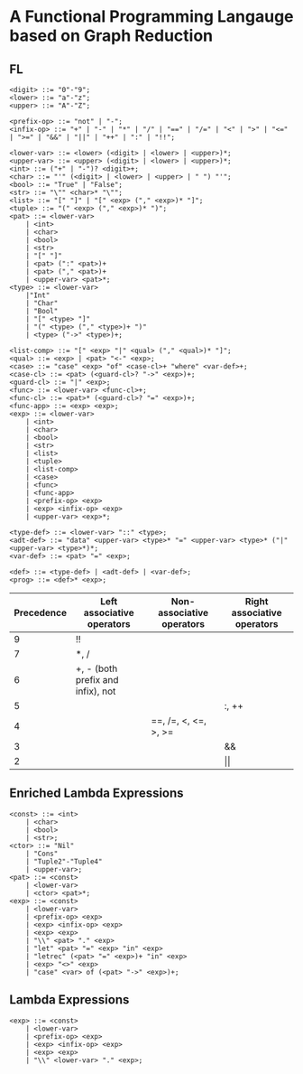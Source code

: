 # A Functional Programming Langauge based on Graph Reduction

## FL

``` EBNF
<digit> ::= "0"-"9";
<lower> ::= "a"-"z";
<upper> ::= "A"-"Z";

<prefix-op> ::= "not" | "-";
<infix-op> ::= "+" | "-" | "*" | "/" | "==" | "/=" | "<" | ">" | "<=" | ">=" | "&&" | "||" | "++" | ":" | "!!";

<lower-var> ::= <lower> (<digit> | <lower> | <upper>)*;
<upper-var> ::= <upper> (<digit> | <lower> | <upper>)*;
<int> ::= ("+" | "-")? <digit>+;
<char> ::= "'" (<digit> | <lower> | <upper> | " ") "'";
<bool> ::= "True" | "False";
<str> ::= "\"" <char>* "\"";
<list> ::= "[" "]" | "[" <exp> ("," <exp>)* "]";
<tuple> ::= "(" <exp> ("," <exp>)* ")";
<pat> ::= <lower-var>
    | <int>
    | <char>
    | <bool>
    | <str>
    | "[" "]"
    | <pat> (":" <pat>)+
    | <pat> ("," <pat>)+
    | <upper-var> <pat>*;
<type> ::= <lower-var>
    |"Int"
    | "Char"
    | "Bool"
    | "[" <type> "]"
    | "(" <type> ("," <type>)+ ")"
    | <type> ("->" <type>)+;

<list-comp> ::= "[" <exp> "|" <qual> ("," <qual>)* "]";
<qual> ::= <exp> | <pat> "<-" <exp>;
<case> ::= "case" <exp> "of" <case-cl>+ "where" <var-def>+;
<case-cl> ::= <pat> (<guard-cl>? "->" <exp>)+;
<guard-cl> ::= "|" <exp>;
<func> ::= <lower-var> <func-cl>+;
<func-cl> ::= <pat>* (<guard-cl>? "=" <exp>)+;
<func-app> ::= <exp> <exp>;
<exp> ::= <lower-var>
    | <int>
    | <char>
    | <bool>
    | <str>
    | <list>
    | <tuple>
    | <list-comp>
    | <case>
    | <func>
    | <func-app>
    | <prefix-op> <exp>
    | <exp> <infix-op> <exp>
    | <upper-var> <exp>*;

<type-def> ::= <lower-var> "::" <type>;
<adt-def> ::= "data" <upper-var> <type>* "=" <upper-var> <type>* ("|" <upper-var> <type>*)*;
<var-def> ::= <pat> "=" <exp>;

<def> ::= <type-def> | <adt-def> | <var-def>;
<prog> ::= <def>* <exp>;
```

| Precedence | Left associative operators | Non-associative operators | Right associative operators |
| --- | --- | --- | --- |
| 9 | !! | | |
| 7 | *, / | | |
| 6 | +, - (both prefix and infix), not | | |
| 5 | | | :, ++|
| 4 | | ==, /=, <, <=, >, >= | |
| 3 | | | && |
| 2 | | | \|\| |

## Enriched Lambda Expressions

``` EBNF
<const> ::= <int>
    | <char>
    | <bool>
    | <str>;
<ctor> ::= "Nil"
    | "Cons"
    | "Tuple2"-"Tuple4"
    | <upper-var>;
<pat> ::= <const>
    | <lower-var>
    | <ctor> <pat>*;
<exp> ::= <const>
    | <lower-var>
    | <prefix-op> <exp>
    | <exp> <infix-op> <exp>
    | <exp> <exp>
    | "\\" <pat> "." <exp>
    | "let" <pat> "=" <exp> "in" <exp>
    | "letrec" (<pat> "=" <exp>)+ "in" <exp>
    | <exp> "<>" <exp>
    | "case" <var> of (<pat> "->" <exp>)+;
```

## Lambda Expressions

``` EBNF
<exp> ::= <const>
    | <lower-var>
    | <prefix-op> <exp>
    | <exp> <infix-op> <exp>
    | <exp> <exp>
    | "\\" <lower-var> "." <exp>;
```
